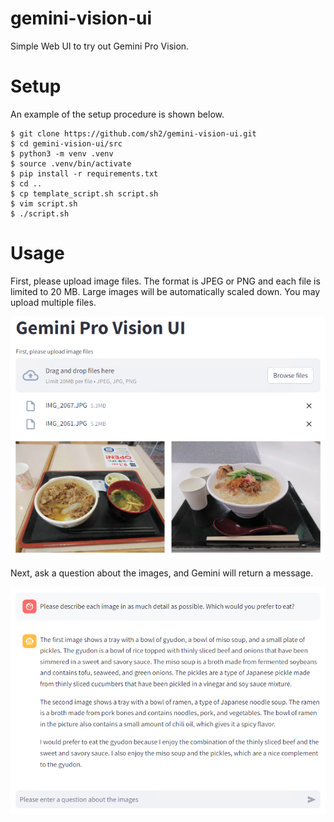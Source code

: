 # gemini-vision-ui

Simple Web UI to try out Gemini Pro Vision.

# Setup

An example of the setup procedure is shown below.

```
$ git clone https://github.com/sh2/gemini-vision-ui.git
$ cd gemini-vision-ui/src
$ python3 -m venv .venv
$ source .venv/bin/activate
$ pip install -r requirements.txt
$ cd ..
$ cp template_script.sh script.sh
$ vim script.sh
$ ./script.sh
```

# Usage

First, please upload image files.
The format is JPEG or PNG and each file is limited to 20 MB.
Large images will be automatically scaled down.
You may upload multiple files.

![alt text](img/usage_1.png)

Next, ask a question about the images,
and Gemini will return a message.

![alt text](img/usage_2.png)